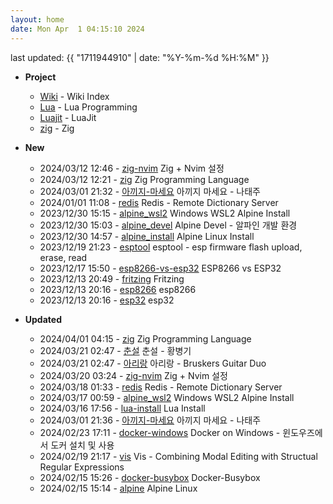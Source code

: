 ```yaml
---
layout: home
date: Mon Apr  1 04:15:10 2024
---
```


last updated: {{ "1711944910" | date: "%Y-%m-%d %H:%M" }}

* __Project__
	- [Wiki](/wiki/index) - Wiki Index
	- [Lua](/wiki/lua) - Lua Programming
	- [Luajit](/wiki/luajit) - LuaJit
	- [zig](/wiki/zig) - Zig


* __New__
	- 2024/03/12 12:46 - [zig-nvim](wiki/zig-nvim.md) Zig + Nvim 설정
	- 2024/03/12 12:21 - [zig](wiki/zig.md) Zig Programming Language
	- 2024/03/01 21:32 - [아끼지-마세요](wiki/아끼지-마세요.md) 아끼지 마세요 - 나태주
	- 2024/01/01 11:08 - [redis](wiki/redis.md) Redis - Remote Dictionary Server
	- 2023/12/30 15:15 - [alpine_wsl2](wiki/alpine_wsl2.md) Windows WSL2 Alpine Install
	- 2023/12/30 15:03 - [alpine_devel](wiki/alpine_devel.md) Alpine Devel - 알파인 개발 환경
	- 2023/12/30 14:57 - [alpine_install](wiki/alpine_install.md) Alpine Linux Install
	- 2023/12/19 21:23 - [esptool](wiki/esptool.md) esptool - esp firmware flash upload, erase, read
	- 2023/12/17 15:50 - [esp8266-vs-esp32](wiki/esp8266-vs-esp32.md) ESP8266 vs ESP32
	- 2023/12/13 20:49 - [fritzing](wiki/fritzing.md) Fritzing
	- 2023/12/13 20:16 - [esp8266](wiki/esp8266.md) esp8266
	- 2023/12/13 20:16 - [esp32](wiki/esp32.md) esp32

* __Updated__
	- 2024/04/01 04:15 - [zig](wiki/zig.md) Zig Programming Language
	- 2024/03/21 02:47 - [춘설](wiki/춘설.md) 춘설 - 황병기
	- 2024/03/21 02:47 - [아리랑](wiki/아리랑.md) 아리랑 - Bruskers Guitar Duo
	- 2024/03/20 03:24 - [zig-nvim](wiki/zig-nvim.md) Zig + Nvim 설정
	- 2024/03/18 01:33 - [redis](wiki/redis.md) Redis - Remote Dictionary Server
	- 2024/03/17 00:59 - [alpine_wsl2](wiki/alpine_wsl2.md) Windows WSL2 Alpine Install
	- 2024/03/16 17:56 - [lua-install](wiki/lua-install.md) Lua Install
	- 2024/03/01 21:36 - [아끼지-마세요](wiki/아끼지-마세요.md) 아끼지 마세요 - 나태주
	- 2024/02/23 17:11 - [docker-windows](wiki/docker-windows.md) Docker on Windows - 윈도우즈에서 도커 설치 및 사용
	- 2024/02/19 21:17 - [vis](wiki/vis.md) Vis - Combining Modal Editing with Structual Regular Expressions
	- 2024/02/15 15:26 - [docker-busybox](wiki/docker-busybox.md) Docker-Busybox
	- 2024/02/15 15:14 - [alpine](wiki/alpine.md) Alpine Linux
